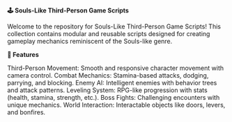 **🕹️ Souls-Like Third-Person Game Scripts**

Welcome to the repository for Souls-Like Third-Person Game Scripts! This collection contains modular and reusable scripts designed for creating gameplay mechanics reminiscent of the Souls-like genre.

**🚀 Features**

Third-Person Movement: Smooth and responsive character movement with camera control.
Combat Mechanics: Stamina-based attacks, dodging, parrying, and blocking.
Enemy AI: Intelligent enemies with behavior trees and attack patterns.
Leveling System: RPG-like progression with stats (health, stamina, strength, etc.).
Boss Fights: Challenging encounters with unique mechanics.
World Interaction: Interactable objects like doors, levers, and bonfires.
